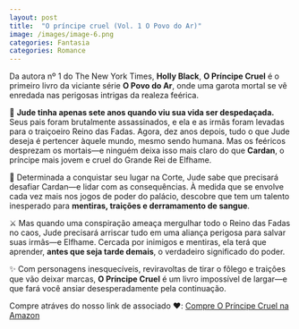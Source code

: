 ```yaml
---
layout: post
title:  "O príncipe cruel (Vol. 1 O Povo do Ar)"
image: /images/image-6.png
categories: Fantasia
categories: Romance
---
```


Da autora nº 1 do The New York Times, <strong>Holly Black</strong>, <strong>O Príncipe Cruel</strong> é o primeiro livro da viciante série <strong>O Povo do Ar</strong>, onde uma garota mortal se vê enredada nas perigosas intrigas da realeza feérica.

🔪 <strong>Jude tinha apenas sete anos quando viu sua vida ser despedaçada.</strong> Seus pais foram brutalmente assassinados, e ela e as irmãs foram levadas para o traiçoeiro Reino das Fadas. Agora, dez anos depois, tudo o que Jude deseja é pertencer àquele mundo, mesmo sendo humana. Mas os feéricos desprezam os mortais—e ninguém deixa isso mais claro do que <strong>Cardan</strong>, o príncipe mais jovem e cruel do Grande Rei de Elfhame.

👑 Determinada a conquistar seu lugar na Corte, Jude sabe que precisará desafiar Cardan—e lidar com as consequências. À medida que se envolve cada vez mais nos jogos de poder do palácio, descobre que tem um talento inesperado para <strong>mentiras, traições e derramamento de sangue</strong>.

⚔️ Mas quando uma conspiração ameaça mergulhar todo o Reino das Fadas no caos, Jude precisará arriscar tudo em uma aliança perigosa para salvar suas irmãs—e Elfhame. Cercada por inimigos e mentiras, ela terá que aprender, <strong>antes que seja tarde demais</strong>, o verdadeiro significado do poder.

✨ Com personagens inesquecíveis, reviravoltas de tirar o fôlego e traições que vão deixar marcas, <strong>O Príncipe Cruel</strong> é um livro impossível de largar—e que fará você ansiar desesperadamente pela continuação.

Compre atráves do nosso link de associado ❤️: <a href="https://amzn.to/43kwiNh" target="_blank" rel="noopener noreferrer" class="buy-link">Compre O Príncipe Cruel na Amazon</a>
